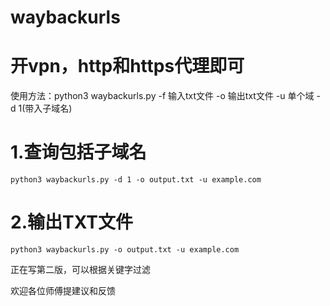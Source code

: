 # waybackurls
# 开vpn，http和https代理即可

使用方法：python3 waybackurls.py -f 输入txt文件 -o 输出txt文件 -u 单个域 -d 1(带入子域名)


# 1.查询包括子域名
```python3 waybackurls.py -d 1 -o output.txt -u example.com```

# 2.输出TXT文件
```python3 waybackurls.py -o output.txt -u example.com```


正在写第二版，可以根据关键字过滤

欢迎各位师傅提建议和反馈
